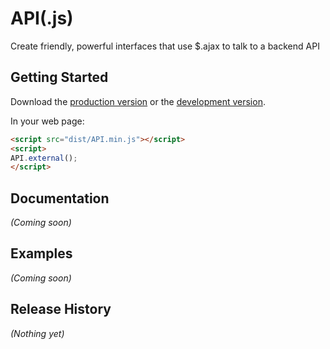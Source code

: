 # API(.js)

Create friendly, powerful interfaces that use $.ajax to talk to a backend API

## Getting Started
Download the [production version][min] or the [development version][max].

[min]: https://raw.github.com/nbubna/API/master/dist/API.min.js
[max]: https://raw.github.com/nbubna/API/master/dist/API.js

In your web page:

```html
<script src="dist/API.min.js"></script>
<script>
API.external();
</script>
```

## Documentation
_(Coming soon)_

## Examples
_(Coming soon)_

## Release History
_(Nothing yet)_
